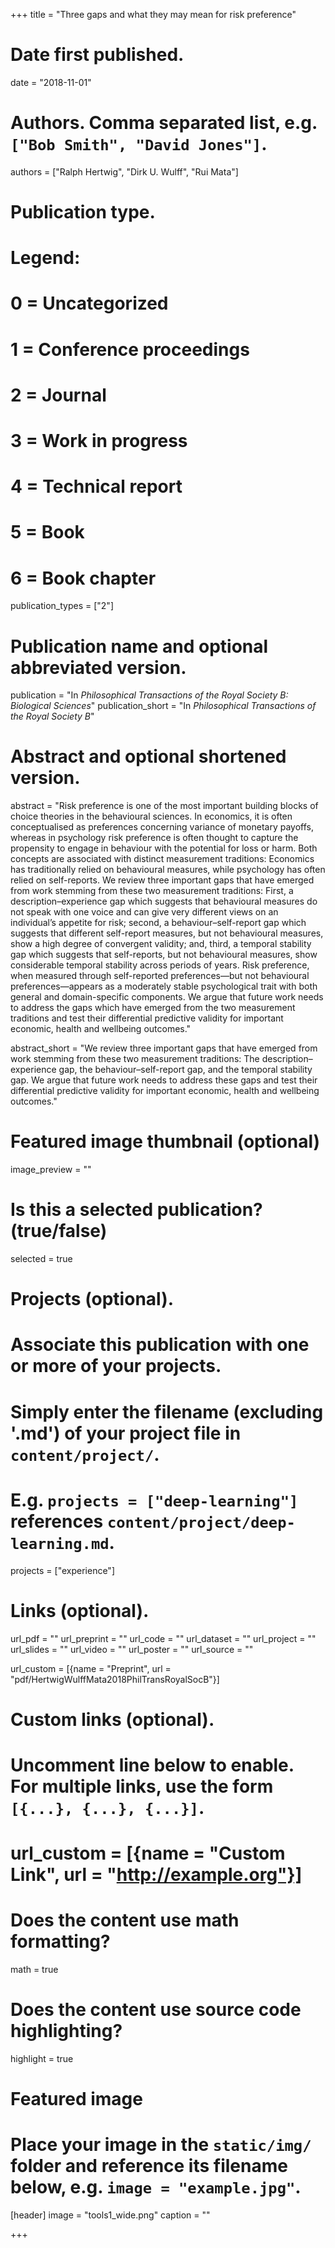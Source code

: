 +++
title = "Three gaps and what they may mean for risk preference"

# Date first published.
date = "2018-11-01"

# Authors. Comma separated list, e.g. `["Bob Smith", "David Jones"]`.
authors = ["Ralph Hertwig", "Dirk U. Wulff", "Rui Mata"]

# Publication type.
# Legend:
# 0 = Uncategorized
# 1 = Conference proceedings
# 2 = Journal
# 3 = Work in progress
# 4 = Technical report
# 5 = Book
# 6 = Book chapter
publication_types = ["2"]

# Publication name and optional abbreviated version.
publication = "In *Philosophical Transactions of the Royal Society B: Biological Sciences*"
publication_short = "In *Philosophical Transactions of the Royal Society B*"

# Abstract and optional shortened version.
abstract = "Risk preference is one of the most important building blocks of choice theories in the behavioural sciences. In economics, it is often conceptualised as preferences concerning variance of monetary payoffs, whereas in psychology risk preference is often thought to capture the propensity to engage in behaviour with the potential for loss or harm. Both concepts are associated with distinct measurement traditions: Economics has traditionally relied on behavioural measures, while psychology has often relied on self-reports. We review three important gaps that have emerged from work stemming from these two measurement traditions: First, a description–experience gap which suggests that behavioural measures do not speak with one voice and can give very different views on an individual’s appetite for risk; second, a behaviour–self-report gap which suggests that different self-report measures, but not behavioural measures, show a high degree of convergent validity; and, third, a temporal stability gap which suggests that self-reports, but not behavioural measures, show considerable temporal stability across periods of years. Risk preference, when measured through self-reported preferences—but not behavioural preferences—appears as a moderately stable psychological trait with both general and domain-specific components. We argue that future work needs to address the gaps which have emerged from the two measurement traditions and test their differential predictive validity for important economic, health and wellbeing outcomes."

abstract_short = "We review three important gaps that have emerged from work stemming from these two measurement traditions: The description–experience gap, the behaviour–self-report gap, and the temporal stability gap. We argue that future work needs to address these gaps and test their differential predictive validity for important economic, health and wellbeing outcomes."


# Featured image thumbnail (optional)
image_preview = ""

# Is this a selected publication? (true/false)
selected = true

# Projects (optional).
#   Associate this publication with one or more of your projects.
#   Simply enter the filename (excluding '.md') of your project file in `content/project/`.
#   E.g. `projects = ["deep-learning"]` references `content/project/deep-learning.md`.
projects = ["experience"]

# Links (optional).
url_pdf = ""
url_preprint = ""
url_code = ""
url_dataset = ""
url_project = ""
url_slides = ""
url_video = ""
url_poster = ""
url_source = ""

url_custom = [{name = "Preprint", url = "pdf/HertwigWulffMata2018PhilTransRoyalSocB"}]

# Custom links (optional).
#   Uncomment line below to enable. For multiple links, use the form `[{...}, {...}, {...}]`.
# url_custom = [{name = "Custom Link", url = "http://example.org"}]

# Does the content use math formatting?
math = true

# Does the content use source code highlighting?
highlight = true

# Featured image
# Place your image in the `static/img/` folder and reference its filename below, e.g. `image = "example.jpg"`.
[header]
image = "tools1_wide.png"
caption = ""

+++
